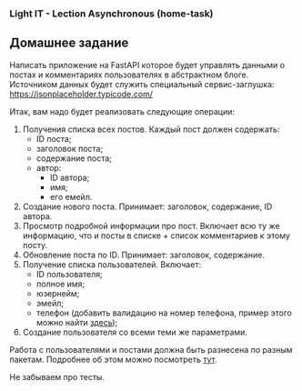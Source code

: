 ### Light IT - Lection Asynchronous (home-task)

## Домашнее задание

Написать приложение на FastAPI которое будет управлять данными о постах и комментариях пользователях в абстрактном блоге. Источником данных будет служить специальный сервис-заглушка: https://jsonplaceholder.typicode.com/

Итак, вам надо будет реализовать следующие операции:

1. Получения списка всех постов. Каждый пост должен содержать:
    - ID поста;
    - заголовок поста;
    - содержание поста;
    - автор:
        - ID автора;
        - имя;
        - его емейл.
2. Создание нового поста. Принимает: заголовок, содержание, ID автора.
3. Просмотр подробной информации про пост. Включает всю ту же информацию, что и посты в списке + список комментариев к этому посту.
4. Обновление поста по ID. Принимает: заголовок, содержание.
5. Получение списка пользователей. Включает:
    - ID пользователя;
    - полное имя;
    - юзернейм;
    - эмейл;
    - телефон (добавить валидацию на номер телефона, пример этого можно найти [здесь](https://pydantic-docs.helpmanual.io/usage/validators/));
6. Создание пользователя со всеми теми же параметрами.

Работа с пользователями и постами должна быть разнесена по разным пакетам. Подробнее об этом можно посмотреть [тут](https://fastapi.tiangolo.com/tutorial/bigger-applications/#bigger-applications-multiple-files).

Не забываем про тесты.
